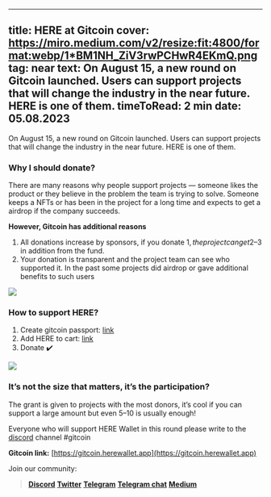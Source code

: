 -----
title: HERE at Gitcoin
cover: https://miro.medium.com/v2/resize:fit:4800/format:webp/1*BM1NH_ZiV3rwPCHwR4EKmQ.png
tag: near
text: On August 15, a new round on Gitcoin launched. Users can support projects that will change the industry in the near future. HERE is one of them.
timeToRead: 2 min
date: 05.08.2023
-----


On August 15, a new round on Gitcoin launched. Users can support projects that will change the industry in the near future. HERE is one of them.

### Why I should donate?

There are many reasons why people support projects — someone likes the product or they believe in the problem the team is trying to solve. Someone keeps a NFTs or has been in the project for a long time and expects to get a airdrop if the company succeeds.

**However, Gitcoin has additional reasons**

1. All donations increase by sponsors, if you donate 1$, the project can get 2–3$ in addition from the fund.
2. Your donation is transparent and the project team can see who supported it. In the past some projects did airdrop or gave additional benefits to such users

![](https://miro.medium.com/v2/resize:fit:4800/format:webp/1*BM1NH_ZiV3rwPCHwR4EKmQ.png)

### How to support HERE?

1. Create gitcoin passport: [link](https://passport.gitcoin.co/)
2. Add HERE to cart: [link](https://gitcoin.herewallet.app)
3. Donate ✔️

![](https://miro.medium.com/v2/resize:fit:4800/format:webp/1*BMwr-R4OhYfAoLD27xcBRA.jpeg)

### It’s not the size that matters, it’s the participation?

The grant is given to projects with the most donors, it’s cool if you can support a large amount but even $5–10$ is usually enough!

Everyone who will support HERE Wallet in this round please write to the [discord](https://dd.herewallet.app) channel #gitcoin


**Gitcoin link:** [https://gitcoin.herewallet.app](https://gitcoin.herewallet.app)

Join our community:
> [**Discord**](https://discord.gg/AfB5cvtFXH)
> [**Twitter**](https://twitter.com/here_wallet)
> [**Telegram**](https://t.me/herewallet)
> [**Telegram chat**](https://t.me/herewalletchat)
> [**Medium**](https://medium.com/@nearhere)
